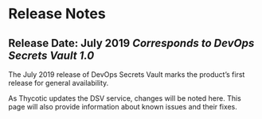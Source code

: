 ﻿[title]: # (Release Notes)
[tags]: # (,)
[priority]: # (2200)

# Release Notes
Release Date: July 2019
*Corresponds to DevOps Secrets Vault 1.0*
---

The July 2019 release of DevOps Secrets Vault marks the product’s first release for general availability.

As Thycotic updates the DSV service, changes will be noted here. This page will also provide information about known issues and their fixes.
